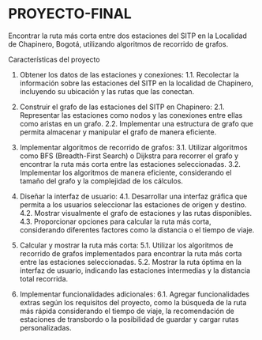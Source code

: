 # PROYECTO-FINAL
Encontrar la ruta más corta entre dos estaciones del SITP en la Localidad de Chapinero, Bogotá, utilizando algoritmos de recorrido de grafos.

Características del proyecto
1. Obtener los datos de las estaciones y conexiones:
  1.1. Recolectar la información sobre las estaciones del SITP en la localidad de
  Chapinero, incluyendo su ubicación y las rutas que las conectan.

2. Construir el grafo de las estaciones del SITP en Chapinero:
  2.1. Representar las estaciones como nodos y las conexiones entre ellas como
  aristas en un grafo.
  2.2. Implementar una estructura de grafo que permita almacenar y manipular el
  grafo de manera eficiente.

3. Implementar algoritmos de recorrido de grafos:
  3.1. Utilizar algoritmos como BFS (Breadth-First Search) o Dijkstra para recorrer
  el grafo y encontrar la ruta más corta entre las estaciones seleccionadas.
  3.2. Implementar los algoritmos de manera eficiente, considerando el tamaño del
  grafo y la complejidad de los cálculos.

4. Diseñar la interfaz de usuario:
  4.1. Desarrollar una interfaz gráfica que permita a los usuarios seleccionar las
  estaciones de origen y destino.
  4.2. Mostrar visualmente el grafo de estaciones y las rutas disponibles.
  4.3. Proporcionar opciones para calcular la ruta más corta, considerando
  diferentes factores como la distancia o el tiempo de viaje.

5. Calcular y mostrar la ruta más corta:
  5.1. Utilizar los algoritmos de recorrido de grafos implementados para encontrar la
  ruta más corta entre las estaciones seleccionadas.
  5.2. Mostrar la ruta óptima en la interfaz de usuario, indicando las estaciones
  intermedias y la distancia total recorrida.
6. Implementar funcionalidades adicionales:
  6.1. Agregar funcionalidades extras según los requisitos del proyecto, como la
  búsqueda de la ruta más rápida considerando el tiempo de viaje, la
  recomendación de estaciones de transbordo o la posibilidad de guardar y
  cargar rutas personalizadas.
